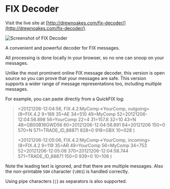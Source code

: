 FIX Decoder
===========

Visit the live site at [http://drewnoakes.com/fix-decoder/](http://drewnoakes.com/fix-decoder/).

![Screenshot of FIX Decoder](https://raw.github.com/drewnoakes/fix-decoder/master/img/fix-decoder-screen-shot.png "A screen shot showing FIX Decoder in action")

A convenient and powerful decoder for FIX messages.

All processing is done locally in your browser, so no one can snoop on your messages.

Unlike the most prominent online FIX message decoder, this version is open source so
you can prove that your messages are safe.  This version supports a wider range of message
representations too, including multiple messages.

For example, you can paste directly from a QuickFIX log:

> &lt;20121206-12:04:56, FIX.4.2:MyComp-&gt;YourComp, outgoing&gt; (8=FIX.4.2 9=189 35=AE 34=510 49=MyComp 52=20121206-12:04:56.898 56=YourComp 22=4 31=157.8 32=10 43=N 48=GB00B16GWD56 60=20121206-12:04:56.891 64=20121206 150=0 570=N 571=TRADE_ID_88871 828=0 918=GBX 10=028 )
>
> &lt;20121206-12:05:06, FIX.4.2:MyComp-&gt;YourComp, incoming&gt; (8=FIX.4.2 9=119 35=AR 49=YourComp 56=MyComp 34=753 52=20121206-12:05:08 370=20121206-12:04:58.744 571=TRADE_ID_88871 150=0 939=0 10=106 )

Note the leading text is ignored, and that there are multiple messages.
Also the non-printable `SOH` character (`\001`) is handled correctly.

Using pipe characters (`|`) as separators is also supported.